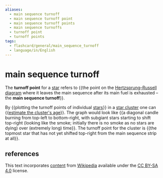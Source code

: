 ```yaml
---
aliases:
  - main sequence turnoff
  - main sequence turnoff point
  - main sequence turnoff points
  - main sequence turnoffs
  - turnoff point
  - turnoff points
tags:
  - flashcard/general/main_sequence_turnoff
  - language/in/English
---
```


# main sequence turnoff

The __turnoff point__ for a [star](star.md) refers to {{the point on the [Hertzsprung–Russell diagram](Hertzsprung–Russell%20diagram.md) where it leaves the main sequence after its main fuel is exhausted – the __main sequence turnoff__}}. <!--SR:!2024-07-27,4,270-->

By {{plotting the turnoff points of individual [stars](star.md)}} in a [star cluster](star%20cluster.md) one can {{[estimate the cluster's age](main%20sequence.md#evolutionary%20tracks.md)}}. The graph would look like {{a diagonal candle burning from top-left to bottom-right, with subgiant stars starting to shift top-right (looking like the smoke; initially there is no smoke as no stars are dying) over (extremely long) time}}. The turnoff point for the cluster is {{the topmost star that has not yet shifted top-right from the main sequence strip at all}}. <!--SR:!2024-07-27,4,270!2024-07-27,4,270!2024-07-26,3,250!2024-07-27,4,270-->

## references

This text incorporates [content](https://en.wikipedia.org/wiki/main_sequence_turnoff) from [Wikipedia](Wikipedia.md) available under the [CC BY-SA 4.0](https://creativecommons.org/licenses/by-sa/4.0/) license.
